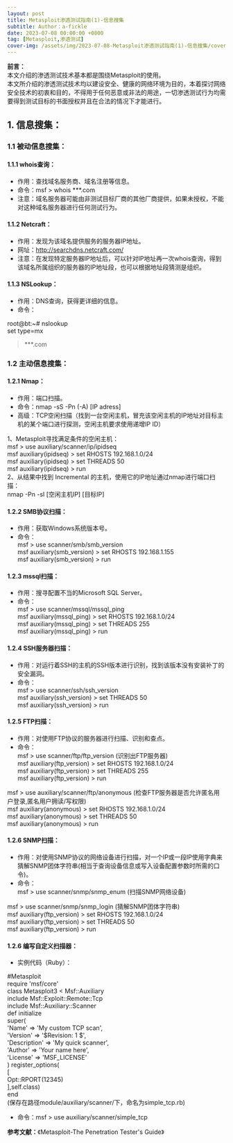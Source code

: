 ```yaml
---
layout: post
title: Metasploit渗透测试指南(1)-信息搜集
subtitle: Author：a-fickle
date: 2023-07-08 00:00:00 +0800
tag: [Metasploit,渗透测试]
cover-img: /assets/img/2023-07-08-Metasploit渗透测试指南(1)-信息搜集/cover.png
---
```


**前言：**            
本文介绍的渗透测试技术基本都是围绕Metasploit的使用。       
本文所介绍的渗透测试技术均以建设安全、健康的网络环境为目的，本着探讨网络安全技术的初衷和目的，不得用于任何恶意或非法的用途，一切渗透测试行为均需要得到测试目标的书面授权并且在合法的情况下才能进行。            
          
           
## 1. 信息搜集：          
### 1.1 被动信息搜集：        
#### 1.1.1 whois查询：               
* 作用：查找域名服务商、域名注册等信息。       
* 命令：msf > whois ***.com                  
* 注意：域名服务器可能由非测试目标厂商的其他厂商提供，如果未授权，不能对这种域名服务器进行任何测试行为。            
#### 1.1.2 Netcraft：       
* 作用：发现为该域名提供服务的服务器IP地址。           
* 网址：http://searchdns.netcraft.com/                  
* 注意：在发现特定服务器IP地址后，可以针对IP地址再一次whois查询，得到该域名所属组织的服务器的IP地址段，也可以根据地址段猜测是组织。            
#### 1.1.3 NSLookup：       
* 作用：DNS查询，获得更详细的信息。           
* 命令：           
          
root@bt:~# nslookup                  
set type=mx     
> ***.com             
         
### 1.2 主动信息搜集：            
#### 1.2.1 Nmap：               
* 作用：端口扫描。       
* 命令：nmap -sS -Pn (-A) [IP adress]                  
* 高级：TCP空闲扫描（找到一台空闲主机，冒充该空闲主机的IP地址对目标主机的某个端口进行探测，空闲主机要求使用递增IP ID）            
            
1、Metasploit寻找满足条件的空闲主机：            
msf > use auxiliary/scanner/ip/ipidseq      
msf auxiliary(ipidseq) > set RHOSTS 192.168.1.0/24           
msf auxiliary(ipidseq) > set THREADS 50    
msf auxiliary(ipidseq) > run        
2、从结果中找到 Incremental 的主机，使用它的IP地址通过nmap进行端口扫描：         
nmap -Pn -sI [空闲主机IP] [目标IP]               
#### 1.2.2 SMB协议扫描：             
* 作用：获取Windows系统版本号。       
* 命令：             
msf > use scanner/smb/smb_version              
msf auxiliary(smb_version) > set RHOSTS 192.168.1.155                            
msf auxiliary(smb_version) > run              
#### 1.2.3 mssql扫描：             
* 作用：搜寻配置不当的Microsoft SQL Server。       
* 命令：             
msf > use scanner/mssql/mssql_ping              
msf auxiliary(mssql_ping) > set RHOSTS 192.168.1.0/24                            
msf auxiliary(mssql_ping) > set THREADS 255                    
msf auxiliary(mssql_ping) > run              
#### 1.2.4 SSH服务器扫描：             
* 作用：对运行着SSH的主机的SSH版本进行识别，找到该版本没有安装补丁的安全漏洞。       
* 命令：             
msf > use scanner/ssh/ssh_version              
msf auxiliary(ssh_version) > set THREADS 50                    
msf auxiliary(ssh_version) > run              
#### 1.2.5 FTP扫描：             
* 作用：对使用FTP协议的服务器进行扫描、识别和查点。       
* 命令：             
msf > use scanner/ftp/ftp_version (识别出FTP服务器)              
msf auxiliary(ftp_version) > set RHOSTS 192.168.1.0/24                            
msf auxiliary(ftp_version) > set THREADS 255                    
msf auxiliary(ftp_version) > run              
    
msf > use auxiliary/scanner/ftp/anonymous (检查FTP服务器是否允许匿名用户登录,匿名用户拥读/写权限)              
msf auxiliary(anonymous) > set RHOSTS 192.168.1.0/24                            
msf auxiliary(anonymous) > set THREADS 50                    
msf auxiliary(anonymous) > run              
#### 1.2.6 SNMP扫描：             
* 作用：对使用SNMP协议的网络设备进行扫描，对一个IP或一段IP使用字典来猜解SNMP团体字符串(相当于查询设备信息或写入设备配置参数时所需的口令)。       
* 命令：             
msf > use scanner/snmp/snmp_enum (扫描SNMP网络设备)              
            
msf > use scanner/snmp/snmp_login (猜解SNMP团体字符串)              
msf auxiliary(ftp_version) > set RHOSTS 192.168.1.0/24                            
msf auxiliary(ftp_version) > set THREADS 50                    
msf auxiliary(ftp_version) > run              
#### 1.2.6 编写自定义扫描器：             
* 实例代码（Ruby）：          
       
#Metasploit          
require 'msf/core'           
class Metasploit3 < Msf::Auxiliary          
	include Msf::Exploit::Remote::Tcp               
	include Msf::Auxiliary::Scanner          
	def initialize          
		super(             
			'Name'         => 'My custom TCP scan',                
			'Version'      => '$Revision: 1 $',                
			'Description'  => 'My quick scanner',                
			'Author'       => 'Your name here',                
			'License'      => 'MSF_LICENSE'                
		)
		register_options(             
			[            
				Opt::RPORT(12345)                 
			],self.class)                
	end           
(保存在路径module/auxiliary/scanner/下，命名为simple_tcp.rb)           
         
* 命令：msf > use auxiliary/scanner/simple_tcp              
              
           
             
**参考文献：**《Metasploit-The Penetration Tester's Guide》                
               
              

















